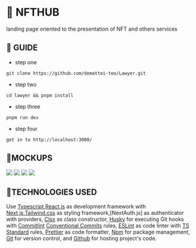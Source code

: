 # **📂 NFTHUB**

landing page oriented to the presentation of NFT and others services

## **📑 GUIDE**

- step one

```
git clone https://github.com/demattei-teo/Lawyer.git
```

- step two

```
cd lawyer && pnpm install
```

- step three

```
pnpm run dev
```

- step four

```
get in to http://localhost:3000/
```

## **🎨MOCKUPS**

![](https://res.cloudinary.com/dadpdkkq9/image/upload/v1703603833/NFTHUB_1.jpg)
![](https://res.cloudinary.com/dadpdkkq9/image/upload/v1703603833/NFTHUB_2.jpg)
![](https://res.cloudinary.com/dadpdkkq9/image/upload/v1703603833/NFTHUB_3.jpg)
![](https://res.cloudinary.com/dadpdkkq9/image/upload/v1703603833/NTFHUB_4.jpg)

## **💬TECHNOLOGIES USED**

Use [Typescript](https://www.typescriptlang.org),[React.js](https://es.react.dev/) as development framework with [Next.js](https://nextjs.org/),[Tailwind.css](https://tailwindcss.com/) as styling framework,[NextAuth.js] as authenticator with providers, [Clsx](https://github.com/lukeed/clsx) as class constructor, [Husky](https://typicode.github.io/husky) for executing Git hooks with [Commitlint](https://commitlint.js.org) [Conventional Commits](https://www.conventionalcommits.org) rules, [ESLint](https://eslint.org) as code linter with [TS Standard](https://github.com/standard/ts-standard) rules, [Prettier](https://prettier.io) as code formatter, [Npm](https://docs.npmjs.com) for package management, [Git](https://git-scm.com/doc) for version control, and [Github](https://docs.github.com) for hosting project's code.

